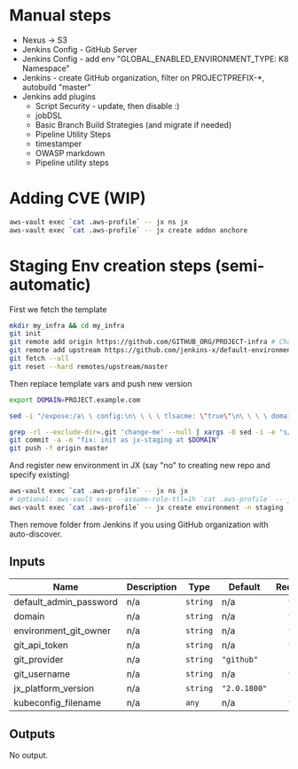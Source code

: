 Manual steps
==
 * Nexus -> S3
 * Jenkins Config - GitHub Server
 * Jenkins Config - add env "GLOBAL_ENABLED_ENVIRONMENT_TYPE: K8 Namespace"
 * Jenkins - create GitHub organization, filter on PROJECTPREFIX-*, autobuild "master"
 * Jenkins add plugins
   * Script Security - update, then disable :)
   * jobDSL
   * Basic Branch Build Strategies (and migrate if needed)
   * Pipeline Utility Steps
   * timestamper
   * OWASP markdown
   * Pipeline utility steps
   

Adding CVE (WIP)
==
```bash
aws-vault exec `cat .aws-profile` -- jx ns jx
aws-vault exec `cat .aws-profile` -- jx create addon anchore
```

Staging Env creation steps (semi-automatic)
==
First we fetch the template
```bash
mkdir my_infra && cd my_infra
git init
git remote add origin https://github.com/GITHUB_ORG/PROJECT-infra # Change to real application repo
git remote add upstream https://github.com/jenkins-x/default-environment-charts
git fetch --all
git reset --hard remotes/upstream/master
```

Then replace template vars and push new version
```bash
export DOMAIN=PROJECT.example.com

sed -i "/expose:/a\ \ config:\n\ \ \ \ tlsacme: \"true\"\n\ \ \ \ domain: $DOMAIN" env/values.yaml

grep -rl --exclude-dir=.git 'change-me' --null | xargs -0 sed -i -e "s/change-me/jx-staging/g"
git commit -a -m "fix: init as jx-staging at $DOMAIN"
git push -f origin master

```

And register new environment in JX (say "no" to creating new repo and specify existing)
```bash
aws-vault exec `cat .aws-profile` -- jx ns jx
# optional: aws-vault exec --assume-role-ttl=1h `cat .aws-profile` -- jx create jenkins token 
aws-vault exec `cat .aws-profile` -- jx create environment -n staging -l Staging -s jx-staging
```

Then remove folder from Jenkins if you using GitHub organization with auto-discover.
## Inputs

| Name | Description | Type | Default | Required |
|------|-------------|------|---------|:-----:|
| default\_admin\_password | n/a | `string` | n/a | yes |
| domain | n/a | `string` | n/a | yes |
| environment\_git\_owner | n/a | `string` | n/a | yes |
| git\_api\_token | n/a | `string` | n/a | yes |
| git\_provider | n/a | `string` | `"github"` | no |
| git\_username | n/a | `string` | n/a | yes |
| jx\_platform\_version | n/a | `string` | `"2.0.1800"` | no |
| kubeconfig\_filename | n/a | `any` | n/a | yes |

## Outputs

No output.

